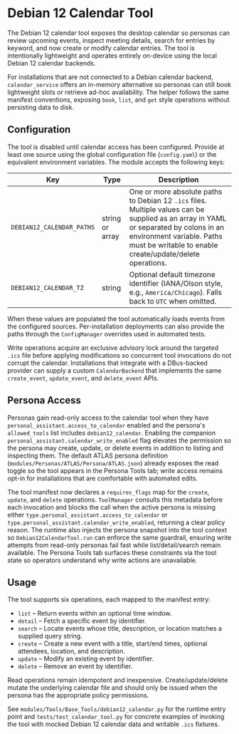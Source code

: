 # Debian 12 Calendar Tool

The Debian 12 calendar tool exposes the desktop calendar so personas can
review upcoming events, inspect meeting details, search for entries by
keyword, and now create or modify calendar entries.  The tool is
intentionally lightweight and operates entirely on-device using the local
Debian 12 calendar backends.

For installations that are not connected to a Debian calendar backend,
`calendar_service` offers an in-memory alternative so personas can still
book lightweight slots or retrieve ad-hoc availability.  The helper follows
the same manifest conventions, exposing `book`, `list`, and `get` style
operations without persisting data to disk.

## Configuration

The tool is disabled until calendar access has been configured.  Provide at
least one source using the global configuration file (`config.yaml`) or the
equivalent environment variables.  The module accepts the following keys:

| Key | Type | Description |
| --- | ---- | ----------- |
| `DEBIAN12_CALENDAR_PATHS` | string or array | One or more absolute paths to Debian 12 `.ics` files.  Multiple values can be supplied as an array in YAML or separated by colons in an environment variable.  Paths must be writable to enable create/update/delete operations. |
| `DEBIAN12_CALENDAR_TZ` | string | Optional default timezone identifier (IANA/Olson style, e.g., `America/Chicago`).  Falls back to `UTC` when omitted. |

When these values are populated the tool automatically loads events from
the configured sources.  Per-installation deployments can also provide the
paths through the `ConfigManager` overrides used in automated tests.

Write operations acquire an exclusive advisory lock around the targeted
`.ics` file before applying modifications so concurrent tool invocations do
not corrupt the calendar.  Installations that integrate with a DBus-backed
provider can supply a custom `CalendarBackend` that implements the same
`create_event`, `update_event`, and `delete_event` APIs.

## Persona Access

Personas gain read-only access to the calendar tool when they have
`personal_assistant.access_to_calendar` enabled and the persona's
`allowed_tools` list includes `debian12_calendar`.  Enabling the companion
`personal_assistant.calendar_write_enabled` flag elevates the permission so
the persona may create, update, or delete events in addition to listing and
inspecting them.  The default ATLAS persona definition
(`modules/Personas/ATLAS/Persona/ATLAS.json`) already exposes the read toggle so
the tool appears in the Persona Tools tab; write access remains opt-in for
installations that are
comfortable with automated edits.

The tool manifest now declares a `requires_flags` map for the `create`,
`update`, and `delete` operations.  `ToolManager` consults this metadata before
each invocation and blocks the call when the active persona is missing either
`type.personal_assistant.access_to_calendar` or
`type.personal_assistant.calendar_write_enabled`, returning a clear policy
reason.  The runtime also injects the persona snapshot into the tool context so
`Debian12CalendarTool.run` can enforce the same guardrail, ensuring write
attempts from read-only personas fail fast while list/detail/search remain
available.  The Persona Tools tab surfaces these constraints via the tool state
so operators understand why write actions are unavailable.

## Usage

The tool supports six operations, each mapped to the manifest entry:

* `list` – Return events within an optional time window.
* `detail` – Fetch a specific event by identifier.
* `search` – Locate events whose title, description, or location matches a
  supplied query string.
* `create` – Create a new event with a title, start/end times, optional
  attendees, location, and description.
* `update` – Modify an existing event by identifier.
* `delete` – Remove an event by identifier.

Read operations remain idempotent and inexpensive.  Create/update/delete
mutate the underlying calendar file and should only be issued when the
persona has the appropriate policy permissions.

See `modules/Tools/Base_Tools/debian12_calendar.py` for the runtime entry
point and `tests/test_calendar_tool.py` for concrete examples of invoking
the tool with mocked Debian 12 calendar data and writable `.ics` fixtures.

